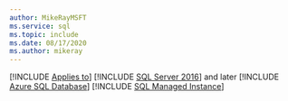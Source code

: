 ```yaml
---
author: MikeRayMSFT
ms.service: sql
ms.topic: include
ms.date: 08/17/2020
ms.author: mikeray
---
```


[!INCLUDE [Applies to](../../applies-md.md)] [!INCLUDE [SQL Server 2016](_ss2016.md)] and later [!INCLUDE [Azure SQL Database](_asdb.md)] [!INCLUDE [SQL Managed Instance](_asdbmi.md)]